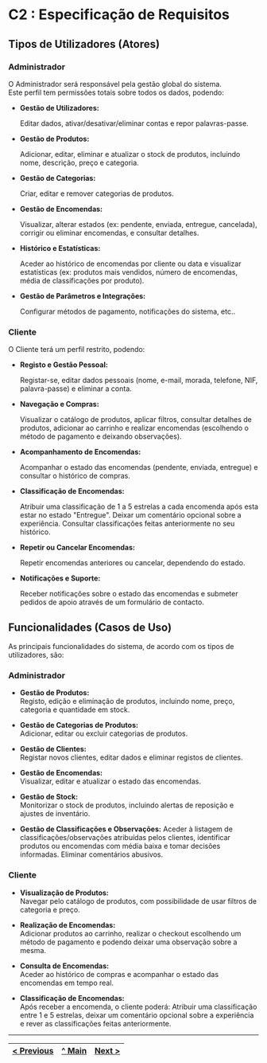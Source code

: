 # C2 : Especificação de Requisitos


## Tipos de Utilizadores (Atores)

### Administrador

O Administrador será responsável pela gestão global do sistema.  
Este perfil tem permissões totais sobre todos os dados, podendo:

- **Gestão de Utilizadores:** 

  Editar dados, ativar/desativar/eliminar contas e repor palavras-passe.

- **Gestão de Produtos:** 

  Adicionar, editar, eliminar e atualizar o stock de produtos, incluindo nome, descrição, preço e categoria.

- **Gestão de Categorias:** 

  Criar, editar e remover categorias de produtos.

- **Gestão de Encomendas:** 

  Visualizar, alterar estados (ex: pendente, enviada, entregue, cancelada), corrigir ou eliminar encomendas, e consultar detalhes.

- **Histórico e Estatísticas:** 

  Aceder ao histórico de encomendas por cliente ou data e visualizar estatísticas (ex: produtos mais vendidos, número de encomendas, média de classificações por produto).

- **Gestão de Parâmetros e Integrações:** 

  Configurar métodos de pagamento, notificações do sistema, etc..


### Cliente

O Cliente terá um perfil restrito, podendo:

- **Registo e Gestão Pessoal:**

  Registar-se, editar dados pessoais (nome, e-mail, morada, telefone, NIF, palavra-passe) e eliminar a conta.

- **Navegação e Compras:**

  Visualizar o catálogo de produtos, aplicar filtros, consultar detalhes de produtos, adicionar ao carrinho e realizar encomendas (escolhendo o método de pagamento e deixando observações).

- **Acompanhamento de Encomendas:**

  Acompanhar o estado das encomendas (pendente, enviada, entregue) e consultar o histórico de compras.

- **Classificação de Encomendas:**

  Atribuir uma classificação de 1 a 5 estrelas a cada encomenda após esta estar no estado "Entregue". Deixar um comentário opcional sobre a experiência. Consultar classificações feitas anteriormente no seu histórico.

- **Repetir ou Cancelar Encomendas:**

  Repetir encomendas anteriores ou cancelar, dependendo do estado.

- **Notificações e Suporte:**

  Receber notificações sobre o estado das encomendas e submeter pedidos de apoio através de um formulário de contacto.


## Funcionalidades (Casos de Uso)

As principais funcionalidades do sistema, de acordo com os tipos de utilizadores, são:

### Administrador

- **Gestão de Produtos:**  
  Registo, edição e eliminação de produtos, incluindo nome, preço, categoria e quantidade em stock.

- **Gestão de Categorias de Produtos:**  
  Adicionar, editar ou excluir categorias de produtos.

- **Gestão de Clientes:**  
  Registar novos clientes, editar dados e eliminar registos de clientes.

- **Gestão de Encomendas:**  
  Visualizar, editar e atualizar o estado das encomendas.

- **Gestão de Stock:**  
  Monitorizar o stock de produtos, incluindo alertas de reposição e ajustes de inventário.

- **Gestão de Classificações e Observações:**
  Aceder à listagem de classificações/observações atribuídas pelos clientes, identificar produtos ou encomendas com média baixa e tomar decisões informadas. Eliminar comentários abusivos.


### Cliente

- **Visualização de Produtos:**  
  Navegar pelo catálogo de produtos, com possibilidade de usar filtros de categoria e preço.

- **Realização de Encomendas:**  
  Adicionar produtos ao carrinho, realizar o checkout escolhendo um método de pagamento e podendo deixar uma observação sobre a mesma.

- **Consulta de Encomendas:**  
  Aceder ao histórico de compras e acompanhar o estado das encomendas em tempo real.
  
- **Classificação de Encomendas:**  
  Após receber a encomenda, o cliente poderá: Atribuir uma classificação entre 1 e 5 estrelas, deixar um comentário opcional sobre a experiência e rever as classificações feitas anteriormente.



---
[< Previous](rei01.md) | [^ Main](/../../) | [Next >](rei03.md)
:--- | :---: | ---: 
